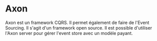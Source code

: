 # Axon

Axon est un framework CQRS. Il permet également de faire de l'Event Sourcing.
Il s'agit d'un framework open source. Il est possible d'utiliser l'Axon server pour gérer l'event store avec un modèle payant.